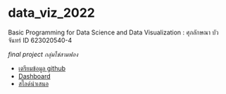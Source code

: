 # data_viz_2022
Basic Programming for Data Science and Data Visualization : ศุภลักษณา  บัวจันทร์  ID 623020540-4

*final project  กลุ่มไข่สามฟอง*
*  [เตรียมข้อมูล github](https://github.com/suphalaksana/data_viz_2022/blob/main/Final_Project.ipynb)
*  [Dashboard](https://datastudio.google.com/reporting/9afd59d0-81e6-4fc6-a25a-c69f68e8c94b/page/35poC?fbclid=IwAR34BBT_ivJyGuPE0sbbgjspvoVI9DhIsFBGeSHqCYttJ5j99S4LzuRhwMY)
*  [สไลด์นำเสนอ](https://github.com/suphalaksana/data_viz_2022/blob/main/final_project%20dataviz.pdf)

